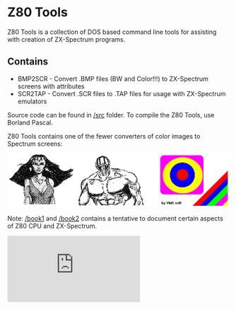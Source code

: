 Z80 Tools
=========

Z80 Tools is a collection of DOS based command line tools for assisting with creation of ZX-Spectrum programs.

Contains
--------

- BMP2SCR - Convert .BMP files (BW and Color!!!) to ZX-Spectrum screens with attributes
- SCR2TAP - Convert .SCR files to .TAP files for usage with ZX-Spectrum emulators


Source code can be found in [/src](/src) folder.
To compile the Z80 Tools, use Borland Pascal.

Z80 Tools contains one of the fewer converters of color images to Spectrum screens:

![](doc/z80tools.png)

Note: [/book1](book1) and [/book2](book2) contains a tentative to document certain aspects of Z80 CPU and ZX-Spectrum.

![Analytics](https://ga-beacon.appspot.com/UA-2402433-6/beacon.en.html)
